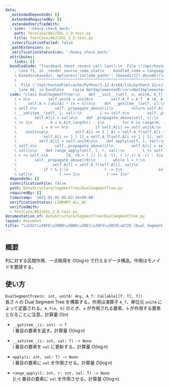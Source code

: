 ```yaml
---
data:
  _extendedDependsOn: []
  _extendedRequiredBy: []
  _extendedVerifiedWith:
  - icon: ':heavy_check_mark:'
    path: TestCase/AOJ/DSL_2_D.test.py
    title: TestCase/AOJ/DSL_2_D.test.py
  _isVerificationFailed: false
  _pathExtension: py
  _verificationStatusIcon: ':heavy_check_mark:'
  attributes:
    links: []
  bundledCode: "Traceback (most recent call last):\n  File \"/opt/hostedtoolcache/Python/3.12.4/x64/lib/python3.12/site-packages/onlinejudge_verify/documentation/build.py\"\
    , line 71, in _render_source_code_stat\n    bundled_code = language.bundle(stat.path,\
    \ basedir=basedir, options={'include_paths': [basedir]}).decode()\n          \
    \         ^^^^^^^^^^^^^^^^^^^^^^^^^^^^^^^^^^^^^^^^^^^^^^^^^^^^^^^^^^^^^^^^^^^^^^^^^^^^^^^^^\n\
    \  File \"/opt/hostedtoolcache/Python/3.12.4/x64/lib/python3.12/site-packages/onlinejudge_verify/languages/python.py\"\
    , line 96, in bundle\n    raise NotImplementedError\nNotImplementedError\n"
  code: "class DualSegmentTree:\n    def __init__(self, n, unitA, A_f):\n        self.n\
    \ = n\n        self.unitA = unitA\n        self.A_f = A_f  # (A, A) -> A\n   \
    \     self.A = [unitA] * (n + n)\n\n    def __getitem__(self, i):\n        i +=\
    \ self.n\n        self._propagate_above(i)\n        return self.A[i]\n\n    def\
    \ __setitem__(self, i, val):\n        i += self.n\n        self._propagate_above(i)\n\
    \        self.A[i] = val\n\n    def _propagate_above(self, i):\n        k = i\
    \ >> 1\n        H = k.bit_length() - 1\n        for h in range(H, -1, -1):\n \
    \           i = k >> h\n            if self.A[i] == self.unitA:\n            \
    \    continue\n            self.A[i << 1 | 0] = self.A_f(self.A[i << 1 | 0], self.A[i])\n\
    \            self.A[i << 1 | 1] = self.A_f(self.A[i << 1 | 1], self.A[i])\n  \
    \          self.A[i] = self.unitA\n\n    def apply(self, i, val):\n        i +=\
    \ self.n\n        self._propagate_above(i)\n        self.A[i] = self.A_f(self.A[i],\
    \ val)\n\n    def range_apply(self, l, r, val):\n        l += self.n\n       \
    \ r += self.n\n        l0, r0 = l // (l & -l), r // (r & -r) - 1\n        self._propagate_above(l0)\n\
    \        self._propagate_above(r0)\n        while l < r:\n            if l & 1:\n\
    \                self.A[l] = self.A_f(self.A[l], val)\n                l += 1\n\
    \            if r & 1:\n                r -= 1\n                self.A[r] = self.A_f(self.A[r],\
    \ val)\n            l >>= 1\n            r >>= 1\n"
  dependsOn: []
  isVerificationFile: false
  path: DataStructure/SegmentTree/DualSegmentTree.py
  requiredBy: []
  timestamp: '2021-01-02 05:02:24+09:00'
  verificationStatus: LIBRARY_ALL_AC
  verifiedWith:
  - TestCase/AOJ/DSL_2_D.test.py
documentation_of: DataStructure/SegmentTree/DualSegmentTree.py
layout: document
title: "\u53CC\u5BFE\u30BB\u30B0\u30E1\u30F3\u30C8\u6728 (Dual Segment Tree)"
---
```


## 概要
列に対する区間作用、一点取得を $O(\log n)$ で行えるデータ構造。作用はモノイドを要請する。

## 使い方
`DualSegmentTree(n: int, unitA: Any, A_f: Callable[[T, T], T])`  
長さ $n$ の Dual Segment Tree を構築する。作用は演算子 `A_f`、単位元 `unitA` によって定義される。`A_f(a, b)` のとき、`a` が作用される要素、`b` が作用する要素となることに注意。計算量 $O(n)$

- `__getitem__(i: int) -> T`  
$i$ 番目の要素を返す。計算量 $O(\log n)$

- `__setitem__(i: int, val: T) -> None`  
$i$ 番目の要素を `val` に更新する。計算量 $O(\log n)$

- `apply(i: int, val: T) -> None`  
$i$ 番目の要素に `val` を作用させる。計算量 $O(\log n)$

- `range_apply(l: int, r: int, val: T) -> None`  
$[l, r)$ 番目の要素に `val` を作用させる。計算量 $O(\log n)$
